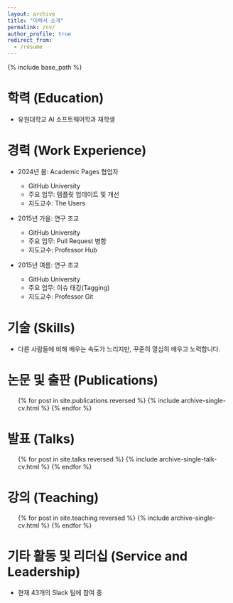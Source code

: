 ```yaml
---
layout: archive
title: "이력서 소개"
permalink: /cv/
author_profile: true
redirect_from:
  - /resume
---
```


{% include base_path %}

학력 (Education)
======
* 유원대학교 AI 소프트웨어학과 재학생

경력 (Work Experience)
======
* 2024년 봄: Academic Pages 협업자  
  * GitHub University  
  * 주요 업무: 템플릿 업데이트 및 개선  
  * 지도교수: The Users  

* 2015년 가을: 연구 조교  
  * GitHub University  
  * 주요 업무: Pull Request 병합  
  * 지도교수: Professor Hub  

* 2015년 여름: 연구 조교  
  * GitHub University  
  * 주요 업무: 이슈 태깅(Tagging)  
  * 지도교수: Professor Git  

기술 (Skills)
======
* 다른 사람들에 비해 배우는 속도가 느리지만, 꾸준히 열심히 배우고 노력합니다.

논문 및 출판 (Publications)
======
  <ul>{% for post in site.publications reversed %}
    {% include archive-single-cv.html %}
  {% endfor %}</ul>
  
발표 (Talks)
======
  <ul>{% for post in site.talks reversed %}
    {% include archive-single-talk-cv.html  %}
  {% endfor %}</ul>
  
강의 (Teaching)
======
  <ul>{% for post in site.teaching reversed %}
    {% include archive-single-cv.html %}
  {% endfor %}</ul>
  
기타 활동 및 리더십 (Service and Leadership)
======
* 현재 43개의 Slack 팀에 참여 중
